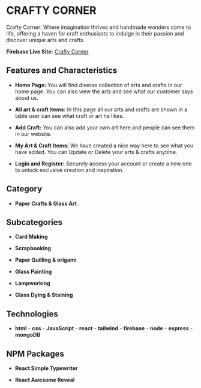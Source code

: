 # CRAFTY CORNER

Crafty Corner: Where imagination thrives and handmade wonders come to life, offering a haven for craft enthusiasts to indulge in their passion and discover unique arts and crafts.

**Firebase Live Site:** [Crafty Corner](https://arts-crafts-6e42f.web.app)


## Features and  Characteristics

- **Home Page:** You will find diverse collection of arts and crafts in our home page. You can also view the arts and see what our customer says about us.

- **All art & craft items:** In this page all our arts and crafts are shown in a table user can see what craft or art he likes.

- **Add Craft:** You can also add your own art here and people can see them in our website.

- **My Art & Craft Items:** We have created a nice way here to see what you have added. You can Update or Delete your arts & crafts anytime.

- **Login and Register:** Securely access your account or create a new one to unlock exclusive creation and inspiration.


## Category

- **Paper Crafts & Glass Art**

## Subcategories

- **Card Making**

- **Scrapbooking**

- **Paper Quilling & origami**

- **Glass Painting**

- **Lampworking**

- **Glass Dying & Staining**


## Technologies

- **html** - **css** - **JavaScript** - **react** - **tailwind** - **firebase** - **node** - **express** - **mongoDB**

## NPM Packages

- **React Simple Typewriter**

- **React Awesome Reveal**





